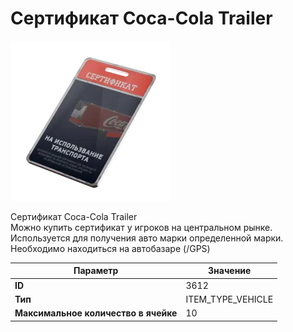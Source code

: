 # Сертификат Coca-Cola Trailer

![Item Image](../img/3612.webp?raw=true)

Сертификат Coca-Cola Trailer<br>Можно купить сертификат у игроков на центральном рынке.<br>Используется для получения авто марки определенной марки.<br>Необходимо находиться на автобазаре (/GPS)


| Параметр | Значение |
|----------|----------|
| **ID** | 3612 |
| **Тип** | ITEM_TYPE_VEHICLE |
| **Максимальное количество в ячейке** | 10 |


